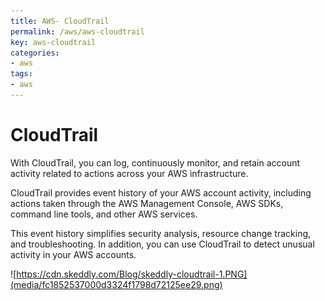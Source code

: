 ```yaml
---
title: AWS- CloudTrail
permalink: /aws/aws-cloudtrail
key: aws-cloudtrail
categories:
- aws
tags:
- aws
---
```



CloudTrail
==========

With CloudTrail, you can log, continuously monitor, and retain account activity
related to actions across your AWS infrastructure.

CloudTrail provides event history of your AWS account activity, including
actions taken through the AWS Management Console, AWS SDKs, command line tools,
and other AWS services.

This event history simplifies security analysis, resource change tracking, and
troubleshooting. In addition, you can use CloudTrail to detect unusual activity
in your AWS accounts.

![https://cdn.skeddly.com/Blog/skeddly-cloudtrail-1.PNG](media/fc1852537000d3324f1798d72125ee29.png)

